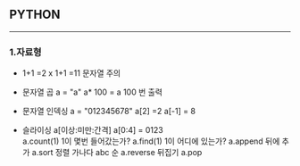 ## PYTHON
---
### 1.자료형

* 1+1 =2 x
1+1 =11 문자열 주의

* 문자열 곱
a = "a"
a* 100 = a 100 번 출력

* 문자열 인덱싱
a = "012345678"
a[2] =2
a[-1] = 8

* 슬라이싱
a[이상:미만:간격]
a[0:4] = 0123<br>
a.count(1) 1이 몇번 들어갔는가?
a.find(1) 1이 어디에 있는가?
a.append 뒤에 추가
a.sort 정렬 가나다 abc 순
a.reverse 뒤집기
a.pop

